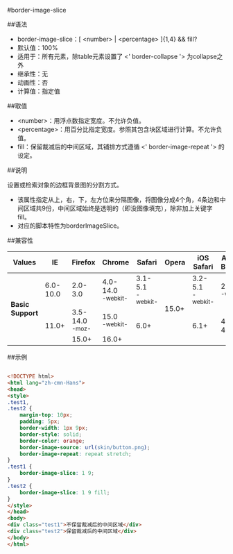 #border-image-slice

##语法

- border-image-slice：[ &lt;number&gt; | &lt;percentage&gt; ]{1,4} && fill?
- 默认值：100%
- 适用于：所有元素，除table元素设置了 &lt;' border-collapse '&gt; 为collapse之外
- 继承性：无
- 动画性：否
- 计算值：指定值


##取值

- &lt;number&gt;：用浮点数指定宽度。不允许负值。
- &lt;percentage&gt;：用百分比指定宽度。参照其包含块区域进行计算。不允许负值。
- fill：保留裁减后的中间区域，其铺排方式遵循 &lt;' border-image-repeat '&gt; 的设定。


##说明

设置或检索对象的边框背景图的分割方式。

- 该属性指定从上，右，下，左方位来分隔图像，将图像分成4个角，4条边和中间区域共9份，中间区域始终是透明的（即没图像填充），除非加上关键字 fill。
- 对应的脚本特性为borderImageSlice。


##兼容性


<table class="compatible">
<thead>
	<tr>
		<th>Values</th>
		<th>IE</th>
		<th>Firefox</th>
		<th>Chrome</th>
		<th>Safari</th>
		<th>Opera</th>
		<th>iOS Safari</th>
		<th>Android Browser</th>
		<th>Android Chrome</th>
	</tr>
</thead>
<tbody>
	<tr>
		<td rowspan="3"><strong>Basic Support</strong></td>
		<td class="unsupport">6.0-10.0</td>
		<td class="unsupport">2.0-3.0</td>
		<td class="partsupport">4.0-14.0<br><sup class="fix">-webkit-</sup></td>
		<td class="partsupport">3.1-5.1<br><sup class="fix">-webkit-</sup></td>
		<td class="support" rowspan="3">15.0+</td>
		<td class="partsupport">3.2-5.1<br><sup class="fix">-webkit-</sup></td>
		<td class="partsupport">2.1-4.3<br><sup class="fix">-webkit-</sup></td>
		<td class="support" rowspan="3">18.0+</td>
	</tr>
	<tr>
		<td class="support" rowspan="2">11.0+</td>
		<td class="partsupport">3.5-14.0<br><sup class="fix">-moz-</sup></td>
		<td class="support">15.0<br><sup class="fix">-webkit-</sup></td>
		<td class="support" rowspan="2">6.0+</td>
		<td class="support" rowspan="2">6.1+</td>
		<td class="support" rowspan="2">4.4-4.4.4</td>
	</tr>
	<tr>
		<td class="support">15.0+</td>
		<td class="support">16.0+</td>
	</tr>
</tbody>
</table>




##示例

```html

<!DOCTYPE html>
<html lang="zh-cmn-Hans">
<head>
<style>
.test1,
.test2 {
	margin-top: 10px;
	padding: 5px;
	border-width: 1px 9px;
	border-style: solid;
	border-color: orange;
	border-image-source: url(skin/button.png);
	border-image-repeat: repeat stretch;
}
.test1 {
	border-image-slice: 1 9;
}
.test2 {
	border-image-slice: 1 9 fill;
}
</style>
</head>
<body>
<div class="test1">不保留裁减后的中间区域</div>
<div class="test2">保留裁减后的中间区域</div>
</body>
</html>

```
